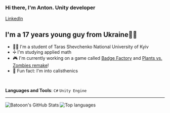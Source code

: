 ### Hi there, I'm Anton. Unity developer

[LinkedIn](https://www.linkedin.com/in/anton-rozum-77317b1a1/)

## I'm a 17 years young guy from Ukraine💛💙
- 👨‍🎓 I'm a student of Taras Shevchenko National University of Kyiv
- ➗ I'm studying applied math
- 🎮 I'm currently working on a game called [Badge Factory][Badge Factory] and [Plants vs. Zombies remake][PvZ]!
- 💪 Fun fact: I'm into calisthenics

<br/>

**Languages and Tools**: `C#` `Unity Engine`

---

<img align="left" alt="Batooon's GitHub Stats" src="https://github-readme-stats.vercel.app/api?username=Batooon&show_icons=true&theme=react">

<img align="left" alt="Top languages" src="https://github-readme-stats.vercel.app/api/top-langs/?username=Batooon&layout=compact&theme=react">

[Badge Factory]: https://play.google.com/store/apps/details?id=com.rozumstudio.badgefactory
[PvZ]: https://github.com/Batooon/Plants-vs-Zombies
